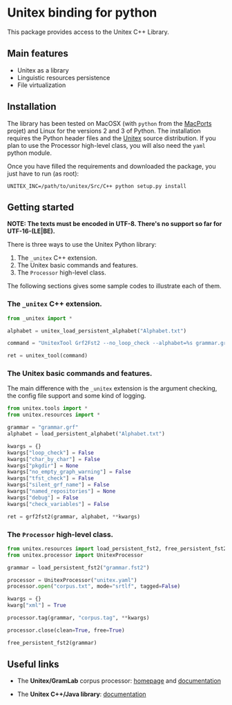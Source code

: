 # Unitex binding for python

This package provides access to the Unitex C++ Library.

## Main features

* Unitex as a library
* Linguistic resources persistence
* File virtualization

## Installation

The library has been tested on MacOSX (with `python` from the [MacPorts](https://www.macports.org/) projet) and Linux for the versions 2 and 3 of Python. The installation requires the Python header files and the [Unitex](http://igm.univ-mlv.fr/~unitex/index.php?page=3&html=download.html) source distribution. If you plan to use the Processor high-level class, you will also need the `yaml` python module.

Once you have filled the requirements and downloaded the package, you just have to run (as root):

```
UNITEX_INC=/path/to/unitex/Src/C++ python setup.py install
```

## Getting started

**NOTE: The texts must be encoded in UTF-8. There's no support so far for UTF-16-(LE|BE).**

There is three ways to use the Unitex Python library:

1. The `_unitex` C++ extension.
2. The Unitex basic commands and features.
3. The `Processor` high-level class.

The following sections gives some sample codes to illustrate each of them.

### The `_unitex` C++ extension.

```python
from _unitex import *

alphabet = unitex_load_persistent_alphabet("Alphabet.txt")

command = "UnitexTool Grf2Fst2 --no_loop_check --alphabet=%s grammar.grf -qutf8-no-bom" % alphabet

ret = unitex_tool(command)
```
### The Unitex basic commands and features.

The main difference with the `_unitex` extension is the argument checking, the config file support and some kind of logging.

```python
from unitex.tools import *
from unitex.resources import *

grammar = "grammar.grf"
alphabet = load_persistent_alphabet("Alphabet.txt")

kwargs = {}
kwargs["loop_check"] = False
kwargs["char_by_char"] = False
kwargs["pkgdir"] = None
kwargs["no_empty_graph_warning"] = False
kwargs["tfst_check"] = False
kwargs["silent_grf_name"] = False
kwargs["named_repositories"] = None
kwargs["debug"] = False
kwargs["check_variables"] = False

ret = grf2fst2(grammar, alphabet, **kwargs)
```

### The `Processor` high-level class.

```python
from unitex.resources import load_persistent_fst2, free_persistent_fst2
from unitex.processor import UnitexProcessor

grammar = load_persistent_fst2("grammar.fst2")

processor = UnitexProcessor("unitex.yaml")
processor.open("corpus.txt", mode="srtlf", tagged=False)

kwargs = {}
kwarg["xml"] = True

processor.tag(grammar, "corpus.tag", **kwargs)

processor.close(clean=True, free=True)

free_persistent_fst2(grammar)
```

## Useful links

* The **Unitex/GramLab** corpus processor: [homepage](http://www-igm.univ-mlv.fr/~unitex/) and [documentation](http://igm.univ-mlv.fr/~unitex/UnitexManual3.1.pdf)

* The **Unitex C++/Java library**: [documentation](http://unitex-library-fr.readthedocs.org/)



